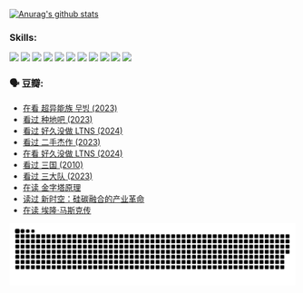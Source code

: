 
[![Anurag's github stats](https://github-readme-stats.vercel.app/api?username=w940853815)](https://github.com/anuraghazra/github-readme-stats)

### Skills:

<code><img height="32" src="https://cdn.jsdelivr.net/npm/simple-icons@v5/icons/python.svg"></code>
<code><img height="32" src="https://cdn.jsdelivr.net/npm/simple-icons@v5/icons/javascript.svg"></code>
<code><img height="32" src="https://cdn.jsdelivr.net/npm/simple-icons@v5/icons/django.svg"></code>
<code><img height="32" src="https://cdn.jsdelivr.net/npm/simple-icons@v5/icons/flask.svg"></code>
<code><img height="32" src="https://cdn.jsdelivr.net/npm/simple-icons@v5/icons/vuetify.svg"></code>
<code><img height="32" src="https://cdn.jsdelivr.net/npm/simple-icons@v5/icons/git.svg"></code>
<code><img height="32" src="https://cdn.jsdelivr.net/npm/simple-icons@v5/icons/docker.svg"></code>
<code><img height="32" src="https://cdn.jsdelivr.net/npm/simple-icons@v5/icons/postgresql.svg"></code>
<code><img height="32" src="https://cdn.jsdelivr.net/npm/simple-icons@v5/icons/elasticsearch.svg"></code>
<code><img height="32" src="https://cdn.jsdelivr.net/npm/simple-icons@v5/icons/macos.svg"></code>
<code><img height="32" src="https://cdn.jsdelivr.net/npm/simple-icons@v5/icons/linux.svg"></code>

### 🗣 豆瓣:

<!-- DOUBAN-ACTIVITIES:START -->
- [在看 超异能族 무빙‎ (2023)](https://www.douban.com/people/136069238/status/4527291077/?_i=08416945)
- [看过 种地吧‎ (2023)](https://www.douban.com/people/136069238/status/4527289637/?_i=08416945)
- [看过 好久没做 LTNS‎ (2024)](https://www.douban.com/people/136069238/status/4527289515/?_i=08416945)
- [看过 二手杰作‎ (2023)](https://www.douban.com/people/136069238/status/4522502716/?_i=08416945)
- [在看 好久没做 LTNS‎ (2024)](https://www.douban.com/people/136069238/status/4521969883/?_i=08416945)
- [看过 三国‎ (2010)](https://www.douban.com/people/136069238/status/4521634661/?_i=08416945)
- [看过 三大队‎ (2023)](https://www.douban.com/people/136069238/status/4510323325/?_i=08416945)
- [在读 金字塔原理](https://www.douban.com/people/136069238/status/4507497587/?_i=08416945)
- [读过 新时空：硅碳融合的产业革命](https://www.douban.com/people/136069238/status/4506659177/?_i=08416945)
- [在读 埃隆·马斯克传](https://www.douban.com/people/136069238/status/4500417190/?_i=08416945)
<!-- DOUBAN-ACTIVITIES:END -->


![Snake animation](https://raw.githubusercontent.com/w940853815/w940853815/output/github-contribution-grid-snake.svg)

<!--
**w940853815/w940853815** is a ✨ _special_ ✨ repository because its `README.md` (this file) appears on your GitHub profile.

Here are some ideas to get you started:

- 🔭 I’m currently working on ...
- 🌱 I’m currently learning ...
- 👯 I’m looking to collaborate on ...
- 🤔 I’m looking for help with ...
- 💬 Ask me about ...
- 📫 How to reach me: ...
- 😄 Pronouns: ...
- ⚡ Fun fact: ...
-->
